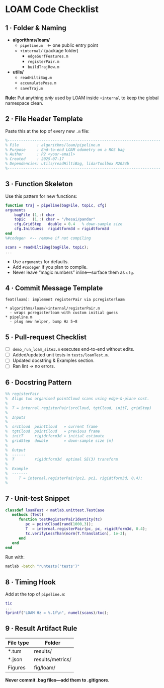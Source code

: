 # LOAM Code Checklist

## 1 · Folder & Naming

- **algorithms/loam/**
  - `pipeline.m` ← one public entry point
  - `+internal/` (package folder)
    - `edgeSurfFeatures.m`
    - `registerPair.m`
    - `buildTrajRow.m`
- **utils/**
  - `readHiltiBag.m`
  - `accumulatePose.m`
  - `saveTraj.m`

**Rule:** Put anything *only* used by LOAM inside `+internal` to keep the global namespace clean.

## 2 · File Header Template

Paste this at the top of every new `.m` file:

```matlab
%--------------------------------------------------------------------
% File        : algorithms/loam/pipeline.m
% Purpose     : End-to-end LOAM odometry on a ROS bag
% Author      : P2 <your-email>
% Created     : 2025-07-17
% Dependencies: utils/readHiltiBag, lidarToolbox R2024b
%--------------------------------------------------------------------
```

## 3 · Function Skeleton

Use this pattern for new functions:

```matlab
function traj = pipeline(bagFile, topic, cfg)
arguments
    bagFile (1,:) char
    topic   (1,:) char = "/hesai/pandar"
    cfg.GridStep   double = 0.4   % down-sample size
    cfg.InitGuess  rigidtform3d = rigidtform3d
end
%#codegen  <-- remove if not compiling

scans = readHiltiBag(bagFile, topic);
...
```
- Use `arguments` for defaults.
- Add `#codegen` if you plan to compile.
- Never leave “magic numbers” inline—surface them as `cfg`.

## 4 · Commit Message Template

```
feat(loam): implement registerPair via pcregisterloam

* algorithms/loam/+internal/registerPair.m
  - wraps pcregisterloam with custom initial guess
* pipeline.m
  - plug new helper, bump Hz 5→8
```

## 5 · Pull-request Checklist

- [ ] `demo_run_loam_site3.m` executes end-to-end without edits.
- [ ] Added/updated unit tests in `tests/loamTest.m`.
- [ ] Updated docstring & Examples section.
- [ ] Ran lint → no errors.

## 6 · Docstring Pattern

```matlab
%% registerPair
%  Align two organised pointCloud scans using edge-&-plane cost.
%
%  T = internal.registerPair(srcCloud, tgtCloud, initT, gridStep)
%
%  Inputs
%  ------
%  srcCloud  pointCloud   » current frame
%  tgtCloud  pointCloud   » previous frame
%  initT     rigidtform3d » initial estimate
%  gridStep  double       » down-sample size [m]
%
%  Output
%  ------
%  T         rigidtform3d  optimal SE(3) transform
%
%  Example
%  -------
%     T = internal.registerPair(pc2, pc1, rigidtform3d, 0.4);
%
```

## 7 · Unit-test Snippet

```matlab
classdef loamTest < matlab.unittest.TestCase
   methods (Test)
      function testRegisterPairIdentity(tc)
         pc = pointCloud(rand(1000,3));
         T  = internal.registerPair(pc, pc, rigidtform3d, 0.4);
         tc.verifyLessThan(norm(T.Translation), 1e-3);
      end
   end
end
```
Run with:
```sh
matlab -batch "runtests('tests')"
```

## 8 · Timing Hook

Add at the top of `pipeline.m`:

```matlab
tic
...
fprintf("LOAM Hz = %.1f\n", numel(scans)/toc);
```

## 9 · Result Artifact Rule

| File type | Folder             |
| --------- | ------------------ |
| *.tum     | results/           |
| *.json    | results/metrics/   |
| Figures   | fig/loam/          |

**Never commit .bag files—add them to .gitignore.**

